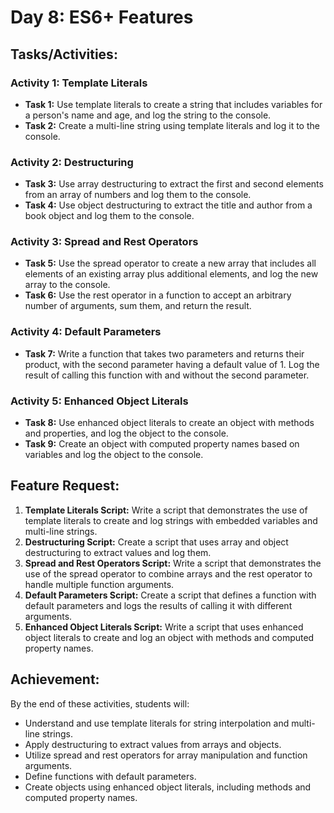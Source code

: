 # Day 8: ES6+ Features

## Tasks/Activities:

### Activity 1: Template Literals

- **Task 1:** Use template literals to create a string that includes variables for a person's name and age, and log the string to the console.
- **Task 2:** Create a multi-line string using template literals and log it to the console.

### Activity 2: Destructuring

- **Task 3:** Use array destructuring to extract the first and second elements from an array of numbers and log them to the console.
- **Task 4:** Use object destructuring to extract the title and author from a book object and log them to the console.

### Activity 3: Spread and Rest Operators

- **Task 5:** Use the spread operator to create a new array that includes all elements of an existing array plus additional elements, and log the new array to the console.
- **Task 6:** Use the rest operator in a function to accept an arbitrary number of arguments, sum them, and return the result.

### Activity 4: Default Parameters

- **Task 7:** Write a function that takes two parameters and returns their product, with the second parameter having a default value of 1. Log the result of calling this function with and without the second parameter.

### Activity 5: Enhanced Object Literals

- **Task 8:** Use enhanced object literals to create an object with methods and properties, and log the object to the console.
- **Task 9:** Create an object with computed property names based on variables and log the object to the console.

## Feature Request:

1. **Template Literals Script:** Write a script that demonstrates the use of template literals to create and log strings with embedded variables and multi-line strings.
2. **Destructuring Script:** Create a script that uses array and object destructuring to extract values and log them.
3. **Spread and Rest Operators Script:** Write a script that demonstrates the use of the spread operator to combine arrays and the rest operator to handle multiple function arguments.
4. **Default Parameters Script:** Create a script that defines a function with default parameters and logs the results of calling it with different arguments.
5. **Enhanced Object Literals Script:** Write a script that uses enhanced object literals to create and log an object with methods and computed property names.

## Achievement:

By the end of these activities, students will:
- Understand and use template literals for string interpolation and multi-line strings.
- Apply destructuring to extract values from arrays and objects.
- Utilize spread and rest operators for array manipulation and function arguments.
- Define functions with default parameters.
- Create objects using enhanced object literals, including methods and computed property names.
